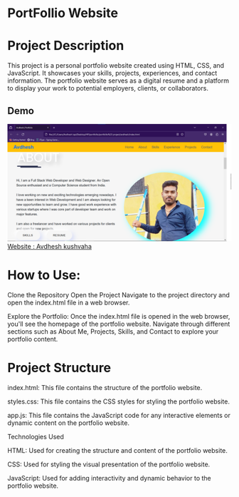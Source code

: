 # PortFollio Website


# Project Description

This project is a personal portfolio website created using HTML, CSS, and JavaScript. It showcases your skills, projects, experiences, and contact information. The portfolio website serves as a digital resume and a platform to display your work to potential employers, clients, or collaborators.


## Demo
![Demo](demo.png)
[Website : Avdhesh kushvaha](https://poetic-tartufo-e1fd6d.netlify.app/)


# How to Use:

Clone the Repository
Open the Project
Navigate to the project directory and open the index.html file in a web browser.

Explore the Portfolio:
Once the index.html file is opened in the web browser, you'll see the homepage of the portfolio website. Navigate through different sections such as About Me, Projects, Skills, and Contact to explore your portfolio content.

# Project Structure

index.html: This file contains the structure of the portfolio website.

styles.css: This file contains the CSS styles for styling the portfolio website.

app.js: This file contains the JavaScript code for any interactive elements or dynamic content on the portfolio website.



Technologies Used

HTML: Used for creating the structure and content of the portfolio website.

CSS: Used for styling the visual presentation of the portfolio website.

JavaScript: Used for adding interactivity and dynamic behavior to the portfolio website.


